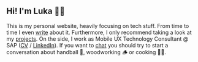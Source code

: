## Hi! I'm Luka 🧔🏻

This is my personal website, heavily focusing on tech stuff. From time to time I even [write](/posts) about it. Furthermore, I only recommend taking a look at my [projects](/projects). On the side, I work as Mobile UX Technology Consultant @ SAP ([CV](/cv) / [LinkedIn](https://www.linkedin.com/in/harambasic/)). If you want to <a href="mailto:hi@harambasic.de" rel="me">chat</a> you should try to start a conversation about handball 🤾, woodworking 🪵 or cooking 🧑‍🍳.
